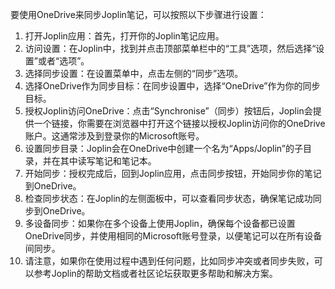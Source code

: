 要使用OneDrive来同步Joplin笔记，可以按照以下步骤进行设置：
1. 打开Joplin应用：首先，打开你的Joplin笔记应用。
2. 访问设置：在Joplin中，找到并点击顶部菜单栏中的“工具”选项，然后选择“设置”或者“选项”。
3. 选择同步设置：在设置菜单中，点击左侧的“同步”选项。
4. 选择OneDrive作为同步目标：在同步设置中，选择“OneDrive”作为你的同步目标。
5. 授权Joplin访问OneDrive：点击“Synchronise”（同步）按钮后，Joplin会提供一个链接，你需要在浏览器中打开这个链接以授权Joplin访问你的OneDrive账户。这通常涉及到登录你的Microsoft账号。
6. 设置同步目录：Joplin会在OneDrive中创建一个名为“Apps/Joplin”的子目录，并在其中读写笔记和笔记本。
7. 开始同步：授权完成后，回到Joplin应用，点击同步按钮，开始同步你的笔记到OneDrive。
8. 检查同步状态：在Joplin的左侧面板中，可以查看同步状态，确保笔记成功同步到OneDrive。
9. 多设备同步：如果你在多个设备上使用Joplin，确保每个设备都已设置OneDrive同步，并使用相同的Microsoft账号登录，以便笔记可以在所有设备间同步。
10. 请注意，如果你在使用过程中遇到任何问题，比如同步冲突或者同步失败，可以参考Joplin的帮助文档或者社区论坛获取更多帮助和解决方案。